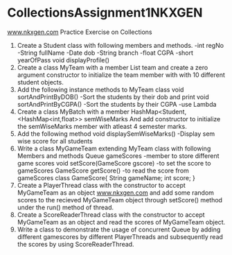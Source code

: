 # CollectionsAssignment1NKXGEN

www.nkxgen.com
Practice Exercise on Collections 
1. Create a Student class with following members and methods.
-int regNo
-String fullName
-Date dob
-String branch
-float CGPA
-short yearOfPass
void displayProfile()
2. Create a class MyTeam with a member 
List<Stutdent> team
and create a zero argument constructor to initialize the team member with with 10 different student 
objects.
3. Add the following instance methods to MyTeam class
void sortAndPrintByDOB() -Sort the students by their dob and print
void sortAndPrintByCGPA() -Sort the students by their CGPA -use Lambda
4. Create a class MyBatch with a member
HashMap<Student,<HashMap<int,float>> semWiseMarks
And add constructor to initialize the semWiseMarks member with atleast 4 semester marks.
5. Add the following method 
void displaySemWiseMarks() -Display sem wise score for all students
6. Write a class MyGameTeam extending MyTeam class with following Members and methods
Queue<GameScore> gameScores -member to store different game scores
void setScore(GameScore gscore) -to set the score to gameScores
GameScore getScore() -to read the score from gameScores
class GameScore{
String gameName;
int score;
}
7. Create a PlayerThread class with the constructor to accept MyGameTeam as an object
www.nkxgen.com
and add some random scores to the recieved MyGameTeam object through setScore() method
under the run() method of thread.
8. Create a ScoreReaderThread class with the constructor to accept MyGameTeam as an object
and read the scores of MyGameTeam object.
9. Write a class to demonstrate the usage of concurrent Queue by adding different gamescores
by different PlayerThreads and subsequently read the scores by using ScoreReaderThread.
